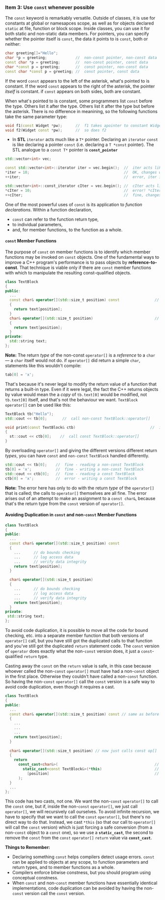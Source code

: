 ### Item 3: Use `const` whenever possible
The `const` keyword is remarkably versatile. Outside of classes, it is use for constants at global or namesapces scope, as well as for objects declared `static` at file, function or block scope. Inside classes, you can use it for both static and non-static data members. For pointers, you can specify whether the pointer itself is `const`, the data it points to is `const`, both or neither:
```C++
char greeting[]="Hello";
char *p = greeting;             //  non-const pointer, non-const data
const char *p = greeting;       //  non-const pointer, const data
char *const p = greeting;       //  const pointer, non-const data
const char *const p = greeting; //  const pointer, const data
```
If the word `const` appears to the left of the asterisk, what's pointed to is constant.
If the word `const` appears to the right of the asterisk, the pointer _itself_ is constant.
if `const` appears on both sides, both are constant.

When what's pointed to is constant, some programmers list `const` before the type. Others list it after the type. Others list it after the type but before the asterisk. There is no difference in meanining, so the following functions take the same parameter type:
```C++
void f1(const Widget *pw);      //  f1 takes apointer to constant Widget object
void f2(Widget const *pw);      //  so does f2
```
* In **STL** `iterator` acts much like a `T*` pointer. Declaring an `iterator` `const` is like declaring a pointer `const` (i.e. declaring a `T *const` pointer). The STL analogue to a `const T*` pointer is <b>`const_pointer`</b>

```C++
std::vector<int> vec;

const std::vector<int>::iterator iter = vec.begin();  //  iter acts like a T* const
*iter = 10;                                           //  OK, changes what iter points to. 
++iter;                                               //  error, iter is const

std::vector<int>::const_iterator cIter = vec.begin(); //  cIter acts like a const T*
*cIter = 10;                                          //  error! *cIter is const
++cIter;                                              //  fine, changes cIter
```
One of the most powerful uses of ```const``` is its application to <i>function declarations</i>. Within a function declaration,
* ```const``` can refer to the function return type,
* to individual parameters,
* and, for member functions, to the function as a whole.

#### `const` Member Functions
The purpose of `const` on member functions is to identify which member functions may be invoked on `const` objects. One of the fundamental ways to improve a C++ program's performance is to pass objects by **reference-to-const**. That technique is viable only if there are `const` member functions with which to manipulate the resulting const-qualified objects.
```C++
class TextBlock
{
public:
  ...
  const char& operator[](std::size_t position) const                //  operator[] for const objects
  {
    return text[position];
  }
  char& operator[](std::size_t position)                            //  operator[] for non-const objects
  {
    return text[position];
  }
private:
  std::string text;
};
```
**Note:** The return *type* of the non-const `operator[]` is a *reference* to a `char` — a `char` itself would not do. if `operator[]` did return a simple `char`, statements like this wouldn't compile:
```C++
tab[0] = 'x';
```
That's because it's never legal to modify the return value of a function that returns a built-in type. Even if it were legal, the fact the C++ returns objects by value would mean the a *copy* of `tb.text[0]` would be modified, not `tb.text[0]` itself, and that's not the behaviour we want.
`TextBlock` `operator[]` can be used like this:
```C++
TextBlock tb("Hello");
std::cout << tb[0];       //  call non-const TextBlock::operator[]

void print(const TextBlock& ctb)                                  //  in this function, ctb is const
{
  st::cout << ctb[0];    //  call const TextBlock::operator[]
}
```
By overloading `operator[]` and giving the different versions different return _types_, you can have `const` and `non-const` `TextBlock` handled differently.
```C++
std::cout << tb[0];    //  fine - reading a non-const TextBlock
tb[0] = 'x';           //  fine - writing a non-const TextBlock
std::cout << ctb[0];   //  fine - reading a const TextBlock
ctb[0] = 'x';          //  error - writing a const TextBlock
```
**Note:** The error here has only to do with the return _type_ of the `operator[]` that is called; the calls to `operator[]` themselves are all fine. The error arises out of an attempt to make an assignment to a `const char&`, because that's the return type from the `const` version of `operator[]`.
#### Avoiding Duplication in `const` and non-`const` Member Functions
```C++
class TextBlock 
{
public:
  ...
  const char& operator[](std::size_t position) const
  {
    ...      // do bounds checking
    ...      // log access data
    ...      // verify data integrity
    return text[position];
  }

  char& operator[](std::size_t position)
  {
    ...      // do bounds checking
    ...      // log access data
    ...      // verify data integrity
    return text[position];
  }
private:
 std::string text;
};
```
To avoid code duplication, it is possible to move all the code for bound checking, etc. into a separate member function that both versions of `operator[]` call, but you have still got the duplicated calls to that function and you've still got the duplicated `return` statement code. The `const` version of `operator` does exactly what the non-`const` version does, it just a `const`- qualified `return` type.

Casting away the `const` on the `return` value is safe, in this case because whoever called the non-`const` `operator[]` must have had a non-`const` object in the first place. Otherwise they couldn't have called a non-`const` function. So having the non-`const` `operator[]` call the `const` version is a safe way to avoid code duplication, even though it requires a cast.
```C++
class TextBlock 
{
public:
  ...
  const char& operator[](std::size_t position) const // same as before
  {
    ...
    ...
    ...
    return text[position];
  }
  
  char& operator[](std::size_t position) // now just calls const op[]
  {
    return 
      const_cast<char&>(                                            // cast away const on operator[] return type;
        static_cast<const TextBlock&>(*this)                        // add const to *this’s type;
          [position]                                                // call const version of op[]
      );
  }
  ...
};
```
This code has two casts, not one. We want the non-`const` `operator[]` to call the `const` one, but if, inside the non-`const` `operator[]`, we just call `operator[]`, we will recursively call ourselves. To avoid infinite recursion, we have to specify that we want to call the `const` `operator[]`, but there's no direct way to do that. Instead, we cast `*this` (so that our call to `operator[]` will call the `const` version) which is just forcing a safe conversion (from a non-`const` object to a `const` one), so we use a **`static_cast`**, the second to remove the `const` from the `const` `operator[]` `return` value via **`const_cast`**.

**Things to Remember:**
* Declaring something `const` helps compilers detect usage errors. `const` can be applied to objects at any scope, to function parameters and return types, and to member functions as a whole.
* Compilers enforce bitwise constness, but you should program using conceptual constness.
* When `const` and non-`const` member functions have essentially identical implementations, code duplication can be avoided by having the non-`const` version call the `const` version.
